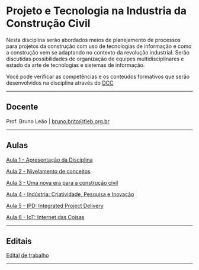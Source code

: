 # Projeto e Tecnologia na Industria da Construção Civil

Nesta disciplina serão abordados meios de planejamento de processos para projetos da construção com uso de tecnologias de informação e como a construção vem se adaptando no contexto da revolução industrial. Serão discutidas possibilidades de organização de equipes multidisciplinares e estado da arte de tecnologias e sistemas de informação.

Você pode verificar as competências e os conteúdos formativos que serão desenvolvidos na disciplina através do [DCC](https://github.com/leaodebrito/projetoetecnologiaccv.github.io/blob/main/Documentos%20da%20disciplina/DCC%20-%20Projeto%20e%20Tecnologia%20na%20Industria%20da%20Construção.pdf)

_____


## Docente

Prof. Bruno Leão | bruno.brito@fieb.org.br

_____



## Aulas
[Aula 1 - Apresentação da Disciplina](./Aulas/aula1.md)

[Aula 2 - Nivelamento de conceitos](./Aulas/aula2.md)

[Aula 3 - Uma nova era para a construção civil](./Aulas/aula3.md)

[Aula 4 - Indústria: Criatividade, Pesquisa e Inovação](./Aulas/aula4.md)

[Aula 5 - IPD: Integrated Project Delivery](./Aulas/aula5.md)

[Aula 6 - IoT: Internet das Coisas](./Aulas/iot.md)

_____



## Editais
[Edital de trabalho](./Edital/edital.md)

_____



